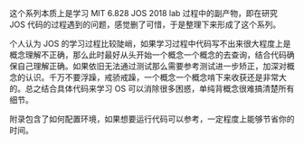 
这个系列本质上是学习 MIT 6.828 JOS 2018 lab 过程中的副产物，即在研究 JOS 代码的过程遇到的问题，感觉删了可惜，于是整理下来形成了这个系列。

个人认为 JOS 的学习过程比较陡峭，如果学习过程中代码写不出来很大程度上是概念理解不正确，那么此时最好从头开始一个概念一个概念的去查询，结合代码确保自己理解正确。如果依旧无法通过测试那么需要参考测试进一步矫正，加深对概念的认识。千万不要浮躁，戒骄戒躁，一个概念一个概念啃下来收获还是非常大的。总之结合具体代码来学习 OS 可以消除很多困惑，单纯背概念很难搞清楚所有细节。

附录包含了如何配置环境，如果想要运行代码可以参考，一定程度上能够节省你的时间。